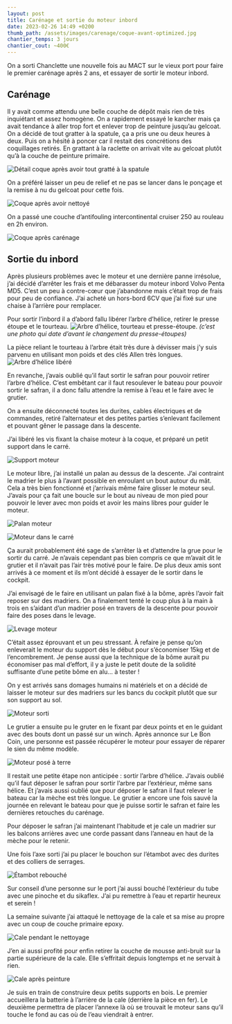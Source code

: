 ```yaml
---
layout: post
title: Carénage et sortie du moteur inbord
date: 2023-02-26 14:49 +0200
thumb_path: /assets/images/carenage/coque-avant-optimized.jpg
chantier_temps: 3 jours
chantier_cout: ~400€
---
```


On a sorti Chanclette une nouvelle fois au MACT sur le vieux port pour faire le premier carénage après 2 ans, et essayer de sortir le moteur inbord.

## Carénage

Il y avait comme attendu une belle couche de dépôt mais rien de très inquiétant et assez homogène.
On a rapidement essayé le karcher mais ça avait tendance à aller trop fort et enlever trop de peinture jusqu’au gelcoat.
On a décidé de tout gratter à la spatule, ça a pris une ou deux heures à deux.
Puis on a hésité à poncer car il restait des concrétions des coquillages retirés.
En grattant à la raclette on arrivait vite au gelcoat plutôt qu’à la couche de peinture primaire.

![Détail coque après avoir tout gratté à la spatule](/assets/images/carenage/coque-detail-optimized.jpg)

On a préféré laisser un peu de relief et ne pas se lancer dans le ponçage et la remise à nu du gelcoat pour cette fois.

![Coque après avoir nettoyé](/assets/images/carenage/coque-avant-optimized.jpg)

On a passé une couche d’antifouling intercontinental cruiser 250 au rouleau en 2h environ.

![Coque après carénage](/assets/images/carenage/coque-ensemble-optimized.jpg)

## Sortie du inbord

Après plusieurs problèmes avec le moteur et une dernière panne irrésolue, j’ai décidé d’arrêter les frais et me débarasser du moteur inbord Volvo Penta MD5.
C’est un peu à contre-cœur que j’abandonne mais c’était trop de frais pour peu de confiance.
J’ai acheté un hors-bord 6CV que j’ai fixé sur une chaise à l’arrière pour remplacer.

Pour sortir l’inbord il a d’abord fallu libérer l’arbre d’hélice, retirer le presse étoupe et le tourteau.
![Arbre d’hélice, tourteau et presse-étoupe](/assets/images/carenage/arbre-helice-avant-optimized.jpg).
*(c’est une photo qui date d’avant le changement du presse-étoupes)*

La pièce reliant le tourteau à l’arbre était très dure à dévisser mais j’y suis parvenu en utilisant mon poids et des clés Allen très longues.
![Arbre d’hélice libéré](/assets/images/carenage/axe-libere-optimized.jpg)

En revanche, j’avais oublié qu’il faut sortir le safran pour pouvoir retirer l’arbre d’hélice.
C’est embêtant car il faut resoulever le bateau pour pouvoir sortir le safran, il a donc fallu attendre la remise à l’eau et le faire avec le grutier.

On a ensuite déconnecté toutes les durites, cables électriques et de commandes, retiré l’alternateur et des petites parties s’enlevant facilement et pouvant gêner le passage dans la descente.

J’ai libéré les vis fixant la chaise moteur à la coque, et préparé un petit support dans le carré.

![Support moteur](/assets/images/carenage/moteur-support-optimized.jpg)

Le moteur libre, j’ai installé un palan au dessus de la descente.
J’ai contraint le madrier le plus à l’avant possible en enroulant un bout autour du mât.
Cela a très bien fonctionné et j’arrivais même faire glisser le moteur seul.
J’avais pour ça fait une boucle sur le bout au niveau de mon pied pour pouvoir le lever avec mon poids et avoir les mains libres pour guider le moteur.

![Palan moteur](/assets/images/carenage/palan-moteur-optimized.jpg)


![Moteur dans le carré](/assets/images/carenage/moteur-carre-optimized.jpg)

Ça aurait probablement été sage de s’arrêter là et d’attendre la grue pour le sortir du carré.
Je n’avais cependant pas bien compris ce que m’avait dit le grutier et il n’avait pas l’air très motivé pour le faire.
De plus deux amis sont arrivés à ce moment et ils m’ont décidé à essayer de le sortir dans le cockpit.

J’ai envisagé de le faire en utilisant un palan fixé à la bôme, après l’avoir fait reposer sur des madriers.
On a finalement tenté le coup plus à la main à trois en s’aidant d’un madrier posé en travers de la descente pour pouvoir faire des poses dans le levage.

![Levage moteur](/assets/images/carenage/levage-moteur-optimized.jpg)

C’était assez éprouvant et un peu stressant.
À refaire je pense qu’on enleverait le moteur du support dès le début pour s’économiser 15kg et de l’encombrement.
Je pense aussi que la technique de la bôme aurait pu économiser pas mal d’effort, il y a juste le petit doute de la solidité suffisante d’une petite bôme en alu… à tester !

On y est arrivés sans domages humains ni matériels et on a décidé de laisser le moteur sur des madriers sur les bancs du cockpit plutôt que sur son support au sol.

![Moteur sorti](/assets/images/carenage/moteur-sur-pont-optimized.jpg)

Le grutier a ensuite pu le gruter en le fixant par deux points et en le guidant avec des bouts dont un passé sur un winch.
Après annonce sur Le Bon Coin, une personne est passée récupérer le moteur pour essayer de réparer le sien du même modèle.

![Moteur posé à terre](/assets/images/carenage/moteur-port-optimized.jpg)

Il restait une petite étape non anticipée : sortir l’arbre d’hélice.
J’avais oublié qu’il faut déposer le safran pour sortir l’arbre par l’extérieur, même sans hélice.
Et j’avais aussi oublié que pour déposer le safran il faut relever le bateau car la mèche est très longue.
Le grutier a encore une fois sauvé la journée en relevant le bateau pour que je puisse sortir le safran et faire les dernières retouches du carénage.

Pour déposer le safran j’ai maintenant l’habitude et je cale un madrier sur les balcons arrières avec une corde passant dans l’anneau en haut de la mèche pour le retenir.

Une fois l’axe sorti j’ai pu placer le bouchon sur l’étambot avec des durites et des colliers de serrages.

![Étambot rebouché](/assets/images/carenage/bouchon-etambot-optimized.jpg)

Sur conseil d’une personne sur le port j’ai aussi bouché l’extérieur du tube avec une pinoche et du sikaflex.
J’ai pu remettre à l’eau et repartir heureux et serein !

La semaine suivante j’ai attaqué le nettoyage de la cale et sa mise au propre avec un coup de couche primaire epoxy.

![Cale pendant le nettoyage](/assets/images/carenage/cale-avant-optimized.jpg)

J’en ai aussi profité pour enfin retirer la couche de mousse anti-bruit sur la partie supérieure de la cale.
Elle s’effritait depuis longtemps et ne servait à rien.

![Cale après peinture](/assets/images/carenage/cale-repeinte-optimized.jpg)

Je suis en train de construire deux petits supports en bois.
Le premier accueillera la batterie à l’arrière de la cale (derrière la pièce en fer).
Le deuxième permettra de placer l’annexe là où se trouvait le moteur sans qu’il touche le fond au cas où de l’eau viendrait à entrer.
